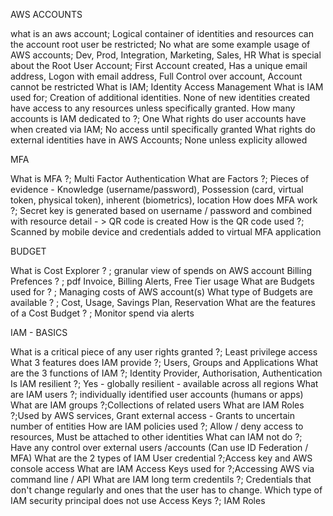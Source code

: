 AWS ACCOUNTS

what is an aws account; Logical container of identities and resources
can the account root user be restricted; No
what are some example usage of AWS accounts; Dev, Prod, Integration, Marketing, Sales, HR
What is special about the Root User Account; First Account created, Has a unique email address, Logon with email address, Full Control over account, Account cannot be restricted
What is IAM; Identity Access Management 
What is IAM used for; Creation of additional identities. None of new identities created have access to any resources unless specifically granted. 
How many accounts is IAM dedicated to ?; One
What rights do user accounts have when created via IAM; No access until specifically granted
What rights do external identities have in AWS Accounts; None unless explicity allowed

MFA 

What is MFA ?; Multi Factor Authentication
What are Factors ?; Pieces of evidence - Knowledge (username/password), Possession (card, virtual token, physical token), inherent (biometrics), location
How does MFA work ?; Secret key is generated based on username / password and combined with resource detail - > QR code is created
How is the QR code used ?; Scanned by mobile device and credentials added to virtual MFA application

BUDGET

What is Cost Explorer ? ; granular view of spends on AWS account 
Billing Prefences ? ; pdf Invoice, Billing Alerts, Free Tier usage
What are Budgets used for ? ;  Managing costs of AWS account(s)
What type of Budgets are available ? ; Cost, Usage, Savings Plan, Reservation
What are the features of a Cost Budget ? ; Monitor spend via alerts

IAM - BASICS

What is a critical piece of any user rights granted ?; Least privilege access
What 3 features does IAM provide ?; Users, Groups and Applications
What are the 3 functions of IAM ?; Identity Provider, Authorisation, Authentication
Is IAM resilient ?; Yes - globally resilient - available across all regions
What are IAM users ?; individually identified user accounts (humans or apps)
What are IAM groups ?;Collections of related users
What are IAM Roles ?;Used by AWS services, Grant external access - Grants to uncertain number of entities
How are IAM policies used ?; Allow / deny access to resources, Must be attached to other identities
What can IAM not do ?; Have any control over external users /accounts (Can use ID Federation / MFA)
What are the 2 types of IAM User credential ?;Access key and AWS console access
What are IAM Access Keys used for ?;Accessing AWS via command line / API
What are IAM long term credentils ?; Credentials that don't change regularly and ones that the user has to change.
Which type of IAM security principal does not use Access Keys ?; IAM Roles






